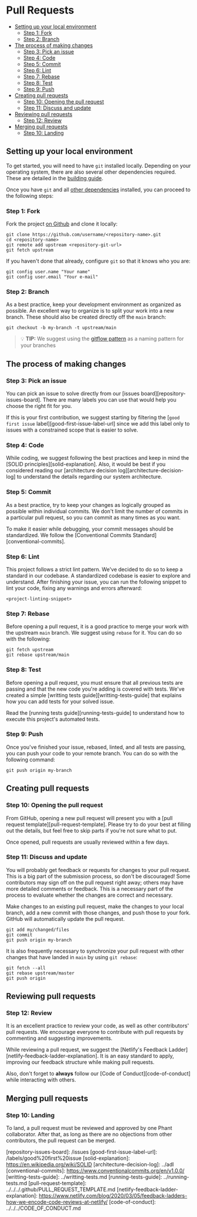# Pull Requests

* [Setting up your local environment](#setting-up-your-local-environment)
  * [Step 1: Fork](#step-1-fork)
  * [Step 2: Branch](#step-2-branch)
* [The process of making changes](#the-process-of-making-changes)
  * [Step 3: Pick an issue](#step-3-pick-an-issue)
  * [Step 4: Code](#step-4-code)
  * [Step 5: Commit](#step-5-commit)
  * [Step 6: Lint](#step-6-lint)
  * [Step 7: Rebase](#step-7-rebase)
  * [Step 8: Test](#step-8-test)
  * [Step 9: Push](#step-9-push)
* [Creating pull requests](#creating-pull-requests)
  * [Step 10: Opening the pull request](#step-10-opening-the-pull-request)
  * [Step 11: Discuss and update](#step-11-discuss-and-update)
* [Reviewing pull requests](#reviewing-pull-requests)
  * [Step 12: Review](#step-12-review)
* [Merging pull requests](#merging-pull-requests)
  * [Step 10: Landing](#step-10-landing)

## Setting up your local environment

To get started, you will need to have `git` installed locally. Depending on your operating system, there are also several other dependencies required. These are detailed in the [building guide][building-guide].

Once you have `git` and all [other dependencies][building-guide] installed, you can proceed to the following steps:

### Step 1: Fork

Fork the project [on Github][repository-url] and clone it locally:

```shell
git clone https://github.com/username/<repository-name>.git
cd <repository-name>
git remote add upstream <repository-git-url>
git fetch upstream
```

If you haven't done that already, configure `git` so that it knows who you are:

```shell
git config user.name "Your name"
git config user.email "Your e-mail"
```

### Step 2: Branch

As a best practice, keep your development environment as organized as possible. An excellent way to organize is to split your work into a new branch. These should also be created directly off the `main` branch:

```shell
git checkout -b my-branch -t upstream/main
```

> 💡 **TIP:** We suggest using the [gitflow pattern][gitflow-explanation] as a naming pattern for your branches

## The process of making changes

### Step 3: Pick an issue

You can pick an issue to solve directly from our [issues board][repository-issues-board]. There are many labels you can use that would help you choose the right fit for you.

If this is your first contribution, we suggest starting by filtering the [`good first issue` label][good-first-issue-label-url] since we add this label only to issues with a constrained scope that is easier to solve.

### Step 4: Code

While coding, we suggest following the best practices and keep in mind the [SOLID principles][solid-explanation]. Also, it would be best if you considered reading our [architecture decision log][architecture-decision-log] to understand the details regarding our system architecture.

### Step 5: Commit

As a best practice, try to keep your changes as logically grouped as possible within individual commits. We don't limit the number of commits in a particular pull request, so you can commit as many times as you want.

To make it easier while debugging, your commit messages should be standardized. We follow the [Conventional Commits Standard][conventional-commits].

### Step 6: Lint

This project follows a strict lint pattern. We've decided to do so to keep a standard in our codebase. A standardized codebase is easier to explore and understand. After finishing your issue, you can run the following snippet to lint your code, fixing any warnings and errors afterward:

```shell
<project-linting-snippet>
```

### Step 7: Rebase

Before opening a pull request, it is a good practice to merge your work with the upstream `main` branch. We suggest using `rebase` for it. You can do so with the following:

```shell
git fetch upstream
git rebase upstream/main
```

### Step 8: Test 

Before opening a pull request, you must ensure that all previous tests are passing and that the new code you're adding is covered with tests. We've created a simple [writting tests guide][writting-tests-guide] that explains how you can add tests for your solved issue.

Read the [running tests guide][running-tests-guide] to understand how to execute this project's automated tests.

### Step 9: Push

Once you've finished your issue, rebased, linted, and all tests are passing, you can push your code to your remote branch. You can do so with the following command:

```shell
git push origin my-branch
```

## Creating pull requests

### Step 10: Opening the pull request

From GitHub, opening a new pull request will present you with a [pull request template][pull-request-template]. Please try to do your best at filling out the
details, but feel free to skip parts if you're not sure what to put.

Once opened, pull requests are usually reviewed within a few days.

### Step 11: Discuss and update

You will probably get feedback or requests for changes to your pull request. This is a big part of the submission process, so don't be discouraged! Some contributors may sign off on the pull request right away; others may have more detailed comments or feedback. This is a necessary part of the process to evaluate whether the changes are correct and necessary.

Make changes to an existing pull request, make the changes to your local branch, add a new commit with those changes, and push those to your fork. GitHub will automatically update the pull request.

```shell
git add my/changed/files
git commit
git push origin my-branch
```

It is also frequently necessary to synchronize your pull request with other changes that have landed in `main` by using `git rebase`:

```shell
git fetch --all
git rebase upstream/master
git push origin
```

## Reviewing pull requests

### Step 12: Review

It is an excellent practice to review your code, as well as other contributors' pull requests. We encourage everyone to contribute with pull requests by commenting and suggesting improvements.

While reviewing a pull request, we suggest the [Netlify's Feedback Ladder][netlify-feedback-ladder-explanation]. It is an easy standard to apply, improving our feedback structure while making pull requests.

Also, don't forget to **always** follow our [Code of Conduct][code-of-conduct] while interacting with others.

## Merging pull requests

### Step 10: Landing

To land, a pull request must be reviewed and approved by one Phant collaborator. After that, as long as there are no objections from other contributors, the pull request can be merged.

[building-guide]: ../building.md
[repository-url]: <repository-url>
[gitflow-explanation]: https://www.atlassian.com/git/tutorials/comparing-workflows/gitflow-workflow
[repository-issues-board]: <repository-url>/issues
[good-first-issue-label-url]: <repository-url>/labels/good%20first%20issue
[solid-explanation]: https://en.wikipedia.org/wiki/SOLID
[architecture-decision-log]: ../adl
[conventional-commits]: https://www.conventionalcommits.org/en/v1.0.0/
[writting-tests-guide]: ../writting-tests.md
[running-tests-guide]: ../running-tests.md
[pull-request-template]: ../../../.github/PULL_REQUEST_TEMPLATE.md
[netlify-feedback-ladder-explanation]: https://www.netlify.com/blog/2020/03/05/feedback-ladders-how-we-encode-code-reviews-at-netlify/
[code-of-conduct]: ../../../CODE_OF_CONDUCT.md